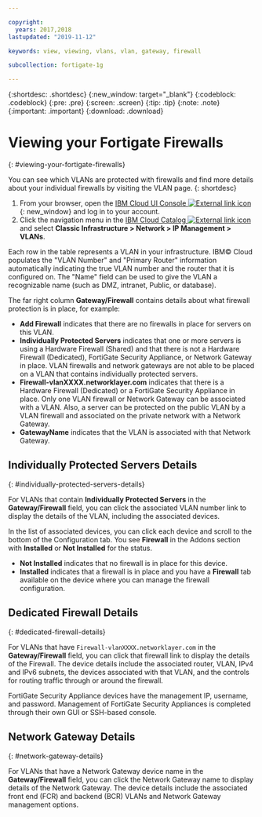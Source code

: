 ```yaml
---

copyright:
  years: 2017,2018
lastupdated: "2019-11-12"

keywords: view, viewing, vlans, vlan, gateway, firewall

subcollection: fortigate-1g

---
```


{:shortdesc: .shortdesc}
{:new_window: target="_blank"}
{:codeblock: .codeblock}
{:pre: .pre}
{:screen: .screen}
{:tip: .tip}
{:note: .note}
{:important: .important}
{:download: .download}

# Viewing your Fortigate Firewalls
{: #viewing-your-fortigate-firewalls}

You can see which VLANs are protected with firewalls and find more details about your individual firewalls by visiting the VLAN page.
{: shortdesc}

1. From your browser, open the [IBM Cloud UI Console ![External link icon](../../icons/launch-glyph.svg "External link icon")](https://cloud.ibm.com/classic/security/firewalls/multivlan/provision){: new_window} and log in to your account.
2. Click the navigation menu in the [IBM Cloud Catalog ![External link icon](../../icons/launch-glyph.svg "External link icon")](https://cloud.ibm.com) and select **Classic Infrastructure > Network > IP Management > VLANs**.

Each row in the table represents a VLAN in your infrastructure. IBM© Cloud populates the "VLAN Number" and "Primary Router" information automatically indicating the true VLAN number and the router that it is configured on. The "Name" field can be used to give the VLAN a recognizable name (such as DMZ, intranet, Public, or database).

The far right column **Gateway/Firewall** contains details about what firewall protection is in place, for example:

* **Add Firewall** indicates that there are no firewalls in place for servers on this VLAN.
* **Individually Protected Servers** indicates that one or more servers is using a Hardware Firewall (Shared) and that there is not a Hardware Firewall (Dedicated), FortiGate Security Appliance, or Network Gateway in place. VLAN firewalls and network gateways are not able to be placed on a VLAN that contains individually protected servers.
* **Firewall-vlanXXXX.networklayer.com** indicates that there is a Hardware Firewall (Dedicated) or a FortiGate Security Appliance in place. Only one VLAN firewall or Network Gateway can be associated with a VLAN. Also, a server can be protected on the public VLAN by a VLAN firewall and associated on the private network with a Network Gateway.
* **GatewayName** indicates that the VLAN is associated with that Network Gateway.

## Individually Protected Servers Details
{: #individually-protected-servers-details}

For VLANs that contain **Individually Protected Servers** in the **Gateway/Firewall** field, you can click the associated VLAN number link to display the details of the VLAN, including the associated devices.

In the list of associated devices, you can click each device and scroll to the bottom of the Configuration tab. You see **Firewall** in the Addons section with **Installed** or **Not Installed** for the status.

* **Not Installed** indicates that no firewall is in place for this device.
* **Installed** indicates that a firewall is in place and you have a **Firewall** tab available on the device where you can manage the firewall configuration.

## Dedicated Firewall Details
{: #dedicated-firewall-details}

For VLANs that have `Firewall-vlanXXXX.networklayer.com` in the **Gateway/Firewall** field, you can click that firewall link to display the details of the Firewall. The device details include the associated router, VLAN, IPv4 and IPv6 subnets, the devices associated with that VLAN, and the controls for routing traffic through or around the firewall.

FortiGate Security Appliance devices have the management IP, username, and password. Management of FortiGate Security Appliances is completed through their own GUI or SSH-based console.

## Network Gateway Details
{: #network-gateway-details}

For VLANs that have a Network Gateway device name in the **Gateway/Firewall** field, you can click the Network Gateway name to display details of the Network Gateway. The device details include the associated front end (FCR) and backend (BCR) VLANs and Network Gateway management options.
